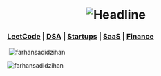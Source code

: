 <h1 align=center>
    <img src="https://readme-typing-svg.herokuapp.com?font=Poppins&size=32&duration=3500&color=C9D1D1FF&center=true&width=600&lines=Founder;CEO" alt="Headline" />
</h1>


### [LeetCode](https://leetcode.com/u/farhansadidzihan) | [DSA](https://takeuforward.org/strivers-a2z-dsa-course/strivers-a2z-dsa-course-sheet-2/) | [Startups](https://tracxn.com) | [SaaS](https://flippa.com) | [Finance](https://www.msn.com/en-xl/money)


<p>&nbsp;<img align="center" src="https://github-readme-stats.vercel.app/api?username=farhansadidzihan&show_icons=true&locale=en&theme=radical" alt="farhansadidzihan" /></p>

<p><img align="center" src="https://github-readme-streak-stats.herokuapp.com/?user=farhansadidzihan&theme=radical" alt="farhansadidzihan" /></p>
